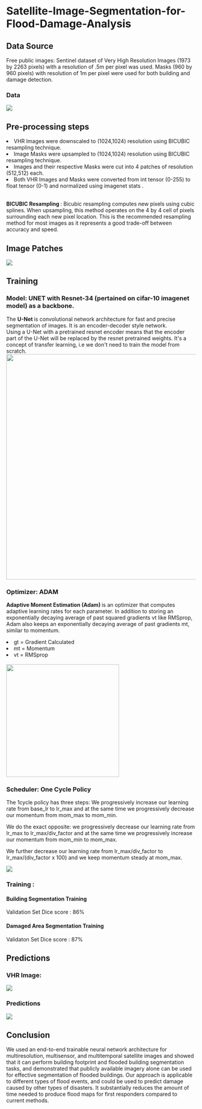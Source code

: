 # Satellite-Image-Segmentation-for-Flood-Damage-Analysis
## Data Source

Free public images: Sentinel dataset of Very High Resolution Images (1973 by 2263 pixels) with a resolution of .5m per pixel was used. Masks (960 by 960 pixels) with resolution of 1m per pixel were used for both building and damage detection.

### Data
<img src="https://github.com/orion29/Satellite-Image-Segmentation-for-Flood-Damage-Analysis/blob/main/Images/Image_vhr.png"/>


## Pre-processing steps
<li> VHR Images were downscaled to (1024,1024) resolution using BICUBIC resampling technique.</li>
<li> Image Masks were upsampled to (1024,1024) resolution using BICUBIC resampling technique.</li>
<li> Images and their respective Masks were cut into 4 patches of resolution (512,512) each.</li>
<li> Both VHR Images and Masks were converted from int tensor (0-255) to float tensor (0-1) and normalized using imagenet stats .</li><br>

<b> BICUBIC Resampling </b> : Bicubic resampling computes new pixels using cubic splines. When upsampling, this method operates on the 4 by 4 cell of pixels surrounding each new pixel location. This is the recommended resampling method for most images as it represents a good trade-off between accuracy and speed.

## Image Patches

<img src="https://github.com/orion29/Satellite-Image-Segmentation-for-Flood-Damage-Analysis/blob/main/Images/patches.png"/>

## Training

### Model: UNET with Resnet-34 (pertained on cifar-10 imagenet model) as a backbone.
The <b> U-Net </b> is convolutional network architecture for fast and precise segmentation of images. It is an encoder-decoder style network.<br>
Using a U-Net with a pretrained resnet encoder means that the encoder part of the U-Net will be replaced by the resnet pretrained weights. It's a concept of transfer learning, i.e we don't need to train the model from scratch.<br>
<img src="https://github.com/orion29/Satellite-Image-Segmentation-for-Flood-Damage-Analysis/blob/main/Images/unet.png" width="600">

### Optimizer: ADAM

<b> Adaptive Moment Estimation (Adam) </b> is  an optimizer that computes adaptive learning rates for each parameter. In addition to storing an exponentially decaying average of past squared gradients vt like RMSprop, Adam also keeps an exponentially decaying average of past gradients mt, similar to momentum.
<li> gt =  Gradient Calculated </li>
<li> mt =  Momentum </li>
<li> vt =  RMSprop </li><br>
<img src="https://github.com/orion29/Satellite-Image-Segmentation-for-Flood-Damage-Analysis/blob/main/Images/moment.png" width="300">

### Scheduler: One Cycle Policy

The 1cycle policy has three steps:
We progressively increase our learning rate from base_lr to lr_max and at the same time we progressively decrease our momentum from mom_max to mom_min.

We do the exact opposite: we progressively decrease our learning rate from lr_max to lr_max/div_factor and at the same time we progressively increase our momentum from mom_min to mom_max.

We further decrease our learning rate from lr_max/div_factor to lr_max/(div_factor x 100) and we keep momentum steady at mom_max.
              			
<img src="https://github.com/orion29/Satellite-Image-Segmentation-for-Flood-Damage-Analysis/blob/main/Images/onefit.png"/>

### Training :

#### Building Segmentation Training  

Validation Set Dice score : 86%

#### Damaged Area Segmentation Training 

Validaton Set Dice score : 87%


## Predictions
### VHR Image:

<img src="https://github.com/orion29/Satellite-Image-Segmentation-for-Flood-Damage-Analysis/blob/main/Images/pred_img.png"/>

### Predictions

<img src="https://github.com/orion29/Satellite-Image-Segmentation-for-Flood-Damage-Analysis/blob/main/Images/pred.png"/>
          
## Conclusion

We used an end-to-end trainable neural network architecture for multiresolution, multisensor, and multitemporal satellite images and showed that it can perform building footprint and flooded building segmentation tasks, and demonstrated that publicly available imagery alone can be used for effective segmentation of flooded buildings.
Our approach is applicable to different types of flood events, and could be used to predict damage caused by other types of disasters.
It substantially reduces the amount of time needed to produce flood maps for first responders compared to current methods.
